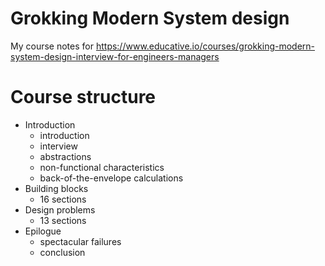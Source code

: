 # Grokking Modern System design

My course notes for https://www.educative.io/courses/grokking-modern-system-design-interview-for-engineers-managers

# Course structure

- Introduction
  - introduction
  - interview
  - abstractions
  - non-functional characteristics
  - back-of-the-envelope calculations
- Building blocks
  - 16 sections
- Design problems
  - 13 sections
- Epilogue
  - spectacular failures
  - conclusion
